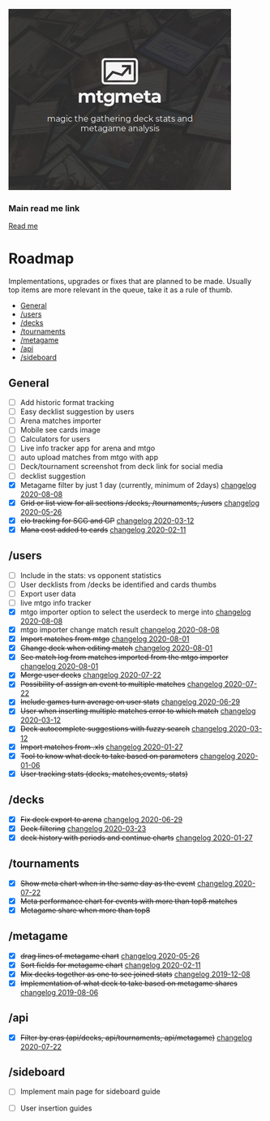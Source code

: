 [<img src="https://raw.githubusercontent.com/mtgmetaio/Read-me-first/master/mtgmetalogo.jpg">](https://mtgmeta.io)

### Main read me link

[Read me](https://github.com/mtgmetaio/Read-me-first)

# Roadmap

Implementations, upgrades or fixes that are planned to be made. Usually top items are more relevant in the queue, take it as a rule of thumb.

- [General](#general)
- [/users](#/users)
- [/decks](#/decks)
- [/tournaments](#/tournaments)
- [/metagame](#/metagame)
- [/api](#/api)
- [/sideboard](#/sideboard)


## General
* [ ] Add historic format tracking
* [ ] Easy decklist suggestion by users
* [ ] Arena matches importer
* [ ] Mobile see cards image 
* [ ] Calculators for users
* [ ] Live info tracker app for arena and mtgo
* [ ] auto upload matches from mtgo with app
* [ ] Deck/tournament screenshot from deck link for social media
* [ ] decklist suggestion
* [x] Metagame filter by just 1 day (currently, minimum of 2days) [changelog 2020-08-08](https://github.com/mtgmetaio/changelog/blob/master/README.md#2020-08-08)
* [x] ~~Grid or list view for all sections /decks, /tournaments, /users~~ [changelog 2020-05-26](https://github.com/mtgmetaio/changelog#2020-05-26)
* [x] ~~elo tracking for SCG and GP~~ [changelog 2020-03-12](https://github.com/mtgmetaio/changelog#2020-03-12)
* [x] ~~Mana cost added to cards~~ [changelog 2020-02-11](https://github.com/mtgmetaio/changelog#2020-02-11)

## /users

* [ ] Include in the stats: vs opponent statistics
* [ ] User decklists from /decks be identified and cards thumbs
* [ ] Export user data
* [ ] live mtgo info tracker
* [x] mtgo importer option to select the userdeck to merge into [changelog 2020-08-08](https://github.com/mtgmetaio/changelog/blob/master/README.md#2020-08-08)
* [x] mtgo importer change match result [changelog 2020-08-08](https://github.com/mtgmetaio/changelog/blob/master/README.md#2020-08-08)
* [x] ~~Import matches from mtgo~~ [changelog 2020-08-01](https://github.com/mtgmetaio/changelog/blob/master/README.md#2020-08-01)
* [x] ~~Change deck when editing match~~ [changelog 2020-08-01](https://github.com/mtgmetaio/changelog/blob/master/README.md#2020-08-01)
* [x] ~~See match log from matches imported from the mtgo importer~~ [changelog 2020-08-01](https://github.com/mtgmetaio/changelog/blob/master/README.md#2020-08-01)
* [x] ~~Merge user decks~~ [changelog 2020-07-22](https://github.com/mtgmetaio/changelog#2020-07-22)
* [x] ~~Possibility of assign an event to multiple matches~~ [changelog 2020-07-22](https://github.com/mtgmetaio/changelog#2020-07-22)
* [x] ~~Include games turn average on user stats~~ [changelog 2020-06-29](https://github.com/mtgmetaio/changelog#2020-06-29)
* [x] ~~User when inserting multiple matches error to which match~~ [changelog 2020-03-12](https://github.com/mtgmetaio/changelog#2020-03-12)
* [x] ~~Deck autocomplete suggestions with fuzzy search~~ [changelog 2020-03-12](https://github.com/mtgmetaio/changelog#2020-03-12)
* [x] ~~Import matches from .xls~~ [changelog 2020-01-27](https://github.com/mtgmetaio/changelog#2020-01-27)
* [x] ~~Tool to know what deck to take based on parameters~~ [changelog 2020-01-06](https://github.com/mtgmetaio/changelog#2020-01-06)
* [x] ~~User tracking stats (decks, matches,events, stats)~~

## /decks
* [x] ~~Fix deck export to arena~~ [changelog 2020-06-29](https://github.com/mtgmetaio/changelog#2020-06-29)
* [x] ~~Deck filtering~~ [changelog 2020-03-23](https://github.com/mtgmetaio/changelog#2020-03-23)
* [x] ~~deck history with periods and continue charts~~ [changelog 2020-01-27](https://github.com/mtgmetaio/changelog#2020-01-27)

## /tournaments
* [x] ~~Show meta chart when in the same day as the event~~ [changelog 2020-07-22](https://github.com/mtgmetaio/changelog#2020-07-22)
* [x] ~~Meta performance chart for events with more than top8 matches~~
* [x] ~~Metagame share when more than top8~~

## /metagame
* [x] ~~drag lines of metagame chart~~ [changelog 2020-05-26](https://github.com/mtgmetaio/changelog#2020-05-26)
* [x] ~~Sort fields for metagame chart~~ [changelog 2020-02-11](https://github.com/mtgmetaio/changelog#2020-02-11)
* [x] ~~Mix decks together as one to see joined stats~~ [changelog 2019-12-08](https://github.com/mtgmetaio/changelog#2019-12-08)
* [x] ~~Implementation of what deck to take based on metagame shares~~ [changelog 2019-08-06](https://github.com/mtgmetaio/changelog#2019-08-06)

## /api
* [x] ~~Filter by eras (api/decks, api/tournaments, api/metagame)~~ [changelog 2020-07-22](https://github.com/mtgmetaio/changelog#2020-07-22)

## /sideboard
* [ ] Implement main page for sideboard guide
* [ ] User insertion guides

